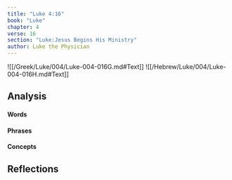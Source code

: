 ```yaml
---
title: "Luke 4:16"
book: "Luke"
chapter: 4
verse: 16
section: "Luke:Jesus Begins His Ministry"
author: Luke the Physician
---
```

![[/Greek/Luke/004/Luke-004-016G.md#Text]]
![[/Hebrew/Luke/004/Luke-004-016H.md#Text]]

## Analysis

#### Words

#### Phrases

#### Concepts

## Reflections
